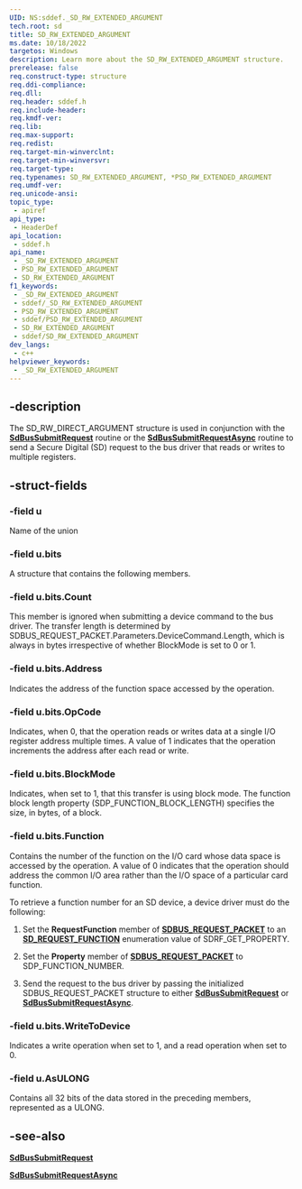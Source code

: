 ```yaml
---
UID: NS:sddef._SD_RW_EXTENDED_ARGUMENT
tech.root: sd
title: SD_RW_EXTENDED_ARGUMENT
ms.date: 10/18/2022
targetos: Windows
description: Learn more about the SD_RW_EXTENDED_ARGUMENT structure.
prerelease: false
req.construct-type: structure
req.ddi-compliance: 
req.dll: 
req.header: sddef.h
req.include-header: 
req.kmdf-ver: 
req.lib: 
req.max-support: 
req.redist: 
req.target-min-winverclnt: 
req.target-min-winversvr: 
req.target-type: 
req.typenames: SD_RW_EXTENDED_ARGUMENT, *PSD_RW_EXTENDED_ARGUMENT
req.umdf-ver: 
req.unicode-ansi: 
topic_type:
 - apiref
api_type:
 - HeaderDef
api_location:
 - sddef.h
api_name:
 - _SD_RW_EXTENDED_ARGUMENT
 - PSD_RW_EXTENDED_ARGUMENT
 - SD_RW_EXTENDED_ARGUMENT
f1_keywords:
 - _SD_RW_EXTENDED_ARGUMENT
 - sddef/_SD_RW_EXTENDED_ARGUMENT
 - PSD_RW_EXTENDED_ARGUMENT
 - sddef/PSD_RW_EXTENDED_ARGUMENT
 - SD_RW_EXTENDED_ARGUMENT
 - sddef/SD_RW_EXTENDED_ARGUMENT
dev_langs:
 - c++
helpviewer_keywords:
 - _SD_RW_EXTENDED_ARGUMENT
---
```


## -description

The SD_RW_DIRECT_ARGUMENT structure is used in conjunction with the [**SdBusSubmitRequest**](../ntddsd/nf-ntddsd-sdbussubmitrequest.md) routine or the [**SdBusSubmitRequestAsync**](../ntddsd/nf-ntddsd-sdbussubmitrequestasync.md) routine to send a Secure Digital (SD) request to the bus driver that reads or writes to multiple registers.

## -struct-fields

### -field u

Name of the union

### -field u.bits

A structure that contains the following members.

### -field u.bits.Count

This member is ignored when submitting a device command to the bus driver. The transfer length is determined by SDBUS_REQUEST_PACKET.Parameters.DeviceCommand.Length, which is always in bytes irrespective of whether BlockMode is set to 0 or 1.

### -field u.bits.Address

Indicates the address of the function space accessed by the operation.

### -field u.bits.OpCode

Indicates, when 0, that the operation reads or writes data at a single I/O register address multiple times. A value of 1 indicates that the operation increments the address after each read or write.

### -field u.bits.BlockMode

Indicates, when set to 1, that this transfer is using block mode. The function block length property (SDP_FUNCTION_BLOCK_LENGTH) specifies the size, in bytes, of a block.

### -field u.bits.Function

Contains the number of the function on the I/O card whose data space is accessed by the operation. A value of 0 indicates that the operation should address the common I/O area rather than the I/O space of a particular card function.

To retrieve a function number for an SD device, a device driver must do the following:

1. Set the **RequestFunction** member of [**SDBUS_REQUEST_PACKET**](/previous-versions/windows/hardware/device-stage/drivers/ff537931(v=vs.85)) to an [**SD_REQUEST_FUNCTION**](../ntddsd/ne-ntddsd-sd_request_function.md) enumeration value of SDRF_GET_PROPERTY.

1. Set the **Property** member of [**SDBUS_REQUEST_PACKET**](/previous-versions/windows/hardware/device-stage/drivers/ff537931(v=vs.85)) to SDP_FUNCTION_NUMBER.

1. Send the request to the bus driver by passing the initialized SDBUS_REQUEST_PACKET structure to either [**SdBusSubmitRequest**](../ntddsd/nf-ntddsd-sdbussubmitrequest.md) or [**SdBusSubmitRequestAsync**](../ntddsd/nf-ntddsd-sdbussubmitrequestasync.md).

### -field u.bits.WriteToDevice

Indicates a write operation when set to 1, and a read operation when set to 0.

### -field u.AsULONG

Contains all 32 bits of the data stored in the preceding members, represented as a ULONG.

## -see-also

[**SdBusSubmitRequest**](../ntddsd/nf-ntddsd-sdbussubmitrequest.md)

[**SdBusSubmitRequestAsync**](../ntddsd/nf-ntddsd-sdbussubmitrequestasync.md)
